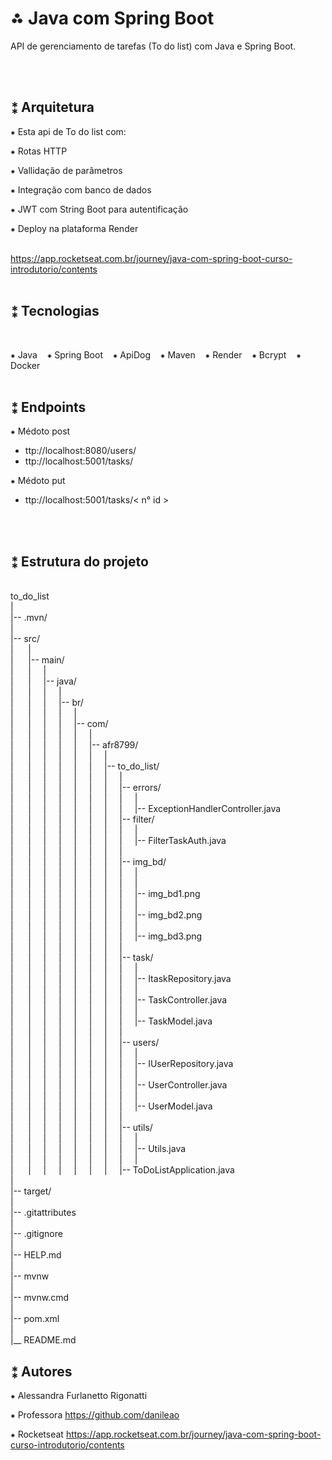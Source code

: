 # ⁂ Java com Spring Boot

API de gerenciamento de tarefas (To do list) com Java e Spring Boot.

<br>
<br>

## ⁑ Arquitetura


⁕ Esta api de To do list com:

⁕ Rotas HTTP

⁕ Vallidação de parâmetros

⁕ Integração com banco de dados

⁕ JWT com String Boot para autentificação

⁕ Deploy na plataforma Render


<br>https://app.rocketseat.com.br/journey/java-com-spring-boot-curso-introdutorio/contents
<br>
<br>

## ⁑ Tecnologias
<br>

⁕ Java&nbsp;&nbsp;&nbsp;&nbsp;⁕ Spring Boot&nbsp;&nbsp;&nbsp;&nbsp;⁕ ApiDog&nbsp;&nbsp;&nbsp;&nbsp;⁕ Maven&nbsp;&nbsp;&nbsp;&nbsp;⁕ Render&nbsp;&nbsp;&nbsp;&nbsp;⁕ Bcrypt&nbsp;&nbsp;&nbsp;&nbsp;⁕ Docker
<br>
<br>

## ⁑ Endpoints 

⁕ Médoto post

- ttp://localhost:8080/users/
- ttp://localhost:5001/tasks/

⁕ Médoto put

- ttp://localhost:5001/tasks/< n° id >
<br>
<br>

## ⁑ Estrutura do projeto

<br>to_do_list
<br>|
<br>|-- .mvn/
<br>|
<br>|-- src/
<br>|&nbsp;&nbsp;&nbsp;&nbsp;&nbsp;&nbsp;|
<br>|&nbsp;&nbsp;&nbsp;&nbsp;&nbsp;&nbsp;|-- main/
<br>|&nbsp;&nbsp;&nbsp;&nbsp;&nbsp;&nbsp;|&nbsp;&nbsp;&nbsp;&nbsp;&nbsp;|
<br>|&nbsp;&nbsp;&nbsp;&nbsp;&nbsp;&nbsp;|&nbsp;&nbsp;&nbsp;&nbsp;&nbsp;|-- java/
<br>|&nbsp;&nbsp;&nbsp;&nbsp;&nbsp;&nbsp;|&nbsp;&nbsp;&nbsp;&nbsp;&nbsp;|&nbsp;&nbsp;&nbsp;&nbsp;&nbsp;|
<br>|&nbsp;&nbsp;&nbsp;&nbsp;&nbsp;&nbsp;|&nbsp;&nbsp;&nbsp;&nbsp;&nbsp;|&nbsp;&nbsp;&nbsp;&nbsp;&nbsp;|-- br/
<br>|&nbsp;&nbsp;&nbsp;&nbsp;&nbsp;&nbsp;|&nbsp;&nbsp;&nbsp;&nbsp;&nbsp;|&nbsp;&nbsp;&nbsp;&nbsp;&nbsp;|&nbsp;&nbsp;&nbsp;&nbsp;&nbsp;|
<br>|&nbsp;&nbsp;&nbsp;&nbsp;&nbsp;&nbsp;|&nbsp;&nbsp;&nbsp;&nbsp;&nbsp;|&nbsp;&nbsp;&nbsp;&nbsp;&nbsp;|&nbsp;&nbsp;&nbsp;&nbsp;&nbsp;|-- com/
<br>|&nbsp;&nbsp;&nbsp;&nbsp;&nbsp;&nbsp;|&nbsp;&nbsp;&nbsp;&nbsp;&nbsp;|&nbsp;&nbsp;&nbsp;&nbsp;&nbsp;|&nbsp;&nbsp;&nbsp;&nbsp;&nbsp;|&nbsp;&nbsp;&nbsp;&nbsp;&nbsp;|
<br>|&nbsp;&nbsp;&nbsp;&nbsp;&nbsp;&nbsp;|&nbsp;&nbsp;&nbsp;&nbsp;&nbsp;|&nbsp;&nbsp;&nbsp;&nbsp;&nbsp;|&nbsp;&nbsp;&nbsp;&nbsp;&nbsp;|&nbsp;&nbsp;&nbsp;&nbsp;&nbsp;|-- afr8799/
<br>|&nbsp;&nbsp;&nbsp;&nbsp;&nbsp;&nbsp;|&nbsp;&nbsp;&nbsp;&nbsp;&nbsp;|&nbsp;&nbsp;&nbsp;&nbsp;&nbsp;|&nbsp;&nbsp;&nbsp;&nbsp;&nbsp;|&nbsp;&nbsp;&nbsp;&nbsp;&nbsp;|&nbsp;&nbsp;&nbsp;&nbsp;&nbsp;|
<br>|&nbsp;&nbsp;&nbsp;&nbsp;&nbsp;&nbsp;|&nbsp;&nbsp;&nbsp;&nbsp;&nbsp;|&nbsp;&nbsp;&nbsp;&nbsp;&nbsp;|&nbsp;&nbsp;&nbsp;&nbsp;&nbsp;|&nbsp;&nbsp;&nbsp;&nbsp;&nbsp;|&nbsp;&nbsp;&nbsp;&nbsp;&nbsp;|-- to_do_list/
<br>|&nbsp;&nbsp;&nbsp;&nbsp;&nbsp;&nbsp;|&nbsp;&nbsp;&nbsp;&nbsp;&nbsp;|&nbsp;&nbsp;&nbsp;&nbsp;&nbsp;|&nbsp;&nbsp;&nbsp;&nbsp;&nbsp;|&nbsp;&nbsp;&nbsp;&nbsp;&nbsp;|&nbsp;&nbsp;&nbsp;&nbsp;&nbsp;|&nbsp;&nbsp;&nbsp;&nbsp;&nbsp;|
<br>|&nbsp;&nbsp;&nbsp;&nbsp;&nbsp;&nbsp;|&nbsp;&nbsp;&nbsp;&nbsp;&nbsp;|&nbsp;&nbsp;&nbsp;&nbsp;&nbsp;|&nbsp;&nbsp;&nbsp;&nbsp;&nbsp;|&nbsp;&nbsp;&nbsp;&nbsp;&nbsp;|&nbsp;&nbsp;&nbsp;&nbsp;&nbsp;|&nbsp;&nbsp;&nbsp;&nbsp;&nbsp;|-- errors/
<br>|&nbsp;&nbsp;&nbsp;&nbsp;&nbsp;&nbsp;|&nbsp;&nbsp;&nbsp;&nbsp;&nbsp;|&nbsp;&nbsp;&nbsp;&nbsp;&nbsp;|&nbsp;&nbsp;&nbsp;&nbsp;&nbsp;|&nbsp;&nbsp;&nbsp;&nbsp;&nbsp;|&nbsp;&nbsp;&nbsp;&nbsp;&nbsp;|&nbsp;&nbsp;&nbsp;&nbsp;&nbsp;|&nbsp;&nbsp;&nbsp;&nbsp;&nbsp;|
<br>|&nbsp;&nbsp;&nbsp;&nbsp;&nbsp;&nbsp;|&nbsp;&nbsp;&nbsp;&nbsp;&nbsp;|&nbsp;&nbsp;&nbsp;&nbsp;&nbsp;|&nbsp;&nbsp;&nbsp;&nbsp;&nbsp;|&nbsp;&nbsp;&nbsp;&nbsp;&nbsp;|&nbsp;&nbsp;&nbsp;&nbsp;&nbsp;|&nbsp;&nbsp;&nbsp;&nbsp;&nbsp;|&nbsp;&nbsp;&nbsp;&nbsp;&nbsp;|-- ExceptionHandlerController.java
<br>|&nbsp;&nbsp;&nbsp;&nbsp;&nbsp;&nbsp;|&nbsp;&nbsp;&nbsp;&nbsp;&nbsp;|&nbsp;&nbsp;&nbsp;&nbsp;&nbsp;|&nbsp;&nbsp;&nbsp;&nbsp;&nbsp;|&nbsp;&nbsp;&nbsp;&nbsp;&nbsp;|&nbsp;&nbsp;&nbsp;&nbsp;&nbsp;|&nbsp;&nbsp;&nbsp;&nbsp;&nbsp;|-- filter/
<br>|&nbsp;&nbsp;&nbsp;&nbsp;&nbsp;&nbsp;|&nbsp;&nbsp;&nbsp;&nbsp;&nbsp;|&nbsp;&nbsp;&nbsp;&nbsp;&nbsp;|&nbsp;&nbsp;&nbsp;&nbsp;&nbsp;|&nbsp;&nbsp;&nbsp;&nbsp;&nbsp;|&nbsp;&nbsp;&nbsp;&nbsp;&nbsp;|&nbsp;&nbsp;&nbsp;&nbsp;&nbsp;|&nbsp;&nbsp;&nbsp;&nbsp;&nbsp;|
<br>|&nbsp;&nbsp;&nbsp;&nbsp;&nbsp;&nbsp;|&nbsp;&nbsp;&nbsp;&nbsp;&nbsp;|&nbsp;&nbsp;&nbsp;&nbsp;&nbsp;|&nbsp;&nbsp;&nbsp;&nbsp;&nbsp;|&nbsp;&nbsp;&nbsp;&nbsp;&nbsp;|&nbsp;&nbsp;&nbsp;&nbsp;&nbsp;|&nbsp;&nbsp;&nbsp;&nbsp;&nbsp;|&nbsp;&nbsp;&nbsp;&nbsp;&nbsp;|-- FilterTaskAuth.java
<br>|&nbsp;&nbsp;&nbsp;&nbsp;&nbsp;&nbsp;|&nbsp;&nbsp;&nbsp;&nbsp;&nbsp;|&nbsp;&nbsp;&nbsp;&nbsp;&nbsp;|&nbsp;&nbsp;&nbsp;&nbsp;&nbsp;|&nbsp;&nbsp;&nbsp;&nbsp;&nbsp;|&nbsp;&nbsp;&nbsp;&nbsp;&nbsp;|&nbsp;&nbsp;&nbsp;&nbsp;&nbsp;|
<br>|&nbsp;&nbsp;&nbsp;&nbsp;&nbsp;&nbsp;|&nbsp;&nbsp;&nbsp;&nbsp;&nbsp;|&nbsp;&nbsp;&nbsp;&nbsp;&nbsp;|&nbsp;&nbsp;&nbsp;&nbsp;&nbsp;|&nbsp;&nbsp;&nbsp;&nbsp;&nbsp;|&nbsp;&nbsp;&nbsp;&nbsp;&nbsp;|&nbsp;&nbsp;&nbsp;&nbsp;&nbsp;|-- img_bd/
<br>|&nbsp;&nbsp;&nbsp;&nbsp;&nbsp;&nbsp;|&nbsp;&nbsp;&nbsp;&nbsp;&nbsp;|&nbsp;&nbsp;&nbsp;&nbsp;&nbsp;|&nbsp;&nbsp;&nbsp;&nbsp;&nbsp;|&nbsp;&nbsp;&nbsp;&nbsp;&nbsp;|&nbsp;&nbsp;&nbsp;&nbsp;&nbsp;|&nbsp;&nbsp;&nbsp;&nbsp;&nbsp;|&nbsp;&nbsp;&nbsp;&nbsp;&nbsp;|
<br>|&nbsp;&nbsp;&nbsp;&nbsp;&nbsp;&nbsp;|&nbsp;&nbsp;&nbsp;&nbsp;&nbsp;|&nbsp;&nbsp;&nbsp;&nbsp;&nbsp;|&nbsp;&nbsp;&nbsp;&nbsp;&nbsp;|&nbsp;&nbsp;&nbsp;&nbsp;&nbsp;|&nbsp;&nbsp;&nbsp;&nbsp;&nbsp;|&nbsp;&nbsp;&nbsp;&nbsp;&nbsp;|&nbsp;&nbsp;&nbsp;&nbsp;&nbsp;|
<br>|&nbsp;&nbsp;&nbsp;&nbsp;&nbsp;&nbsp;|&nbsp;&nbsp;&nbsp;&nbsp;&nbsp;|&nbsp;&nbsp;&nbsp;&nbsp;&nbsp;|&nbsp;&nbsp;&nbsp;&nbsp;&nbsp;|&nbsp;&nbsp;&nbsp;&nbsp;&nbsp;|&nbsp;&nbsp;&nbsp;&nbsp;&nbsp;|&nbsp;&nbsp;&nbsp;&nbsp;&nbsp;|&nbsp;&nbsp;&nbsp;&nbsp;&nbsp;|-- img_bd1.png
<br>|&nbsp;&nbsp;&nbsp;&nbsp;&nbsp;&nbsp;|&nbsp;&nbsp;&nbsp;&nbsp;&nbsp;|&nbsp;&nbsp;&nbsp;&nbsp;&nbsp;|&nbsp;&nbsp;&nbsp;&nbsp;&nbsp;|&nbsp;&nbsp;&nbsp;&nbsp;&nbsp;|&nbsp;&nbsp;&nbsp;&nbsp;&nbsp;|&nbsp;&nbsp;&nbsp;&nbsp;&nbsp;|&nbsp;&nbsp;&nbsp;&nbsp;&nbsp;|
<br>|&nbsp;&nbsp;&nbsp;&nbsp;&nbsp;&nbsp;|&nbsp;&nbsp;&nbsp;&nbsp;&nbsp;|&nbsp;&nbsp;&nbsp;&nbsp;&nbsp;|&nbsp;&nbsp;&nbsp;&nbsp;&nbsp;|&nbsp;&nbsp;&nbsp;&nbsp;&nbsp;|&nbsp;&nbsp;&nbsp;&nbsp;&nbsp;|&nbsp;&nbsp;&nbsp;&nbsp;&nbsp;|&nbsp;&nbsp;&nbsp;&nbsp;&nbsp;|-- img_bd2.png
<br>|&nbsp;&nbsp;&nbsp;&nbsp;&nbsp;&nbsp;|&nbsp;&nbsp;&nbsp;&nbsp;&nbsp;|&nbsp;&nbsp;&nbsp;&nbsp;&nbsp;|&nbsp;&nbsp;&nbsp;&nbsp;&nbsp;|&nbsp;&nbsp;&nbsp;&nbsp;&nbsp;|&nbsp;&nbsp;&nbsp;&nbsp;&nbsp;|&nbsp;&nbsp;&nbsp;&nbsp;&nbsp;|&nbsp;&nbsp;&nbsp;&nbsp;&nbsp;|
<br>|&nbsp;&nbsp;&nbsp;&nbsp;&nbsp;&nbsp;|&nbsp;&nbsp;&nbsp;&nbsp;&nbsp;|&nbsp;&nbsp;&nbsp;&nbsp;&nbsp;|&nbsp;&nbsp;&nbsp;&nbsp;&nbsp;|&nbsp;&nbsp;&nbsp;&nbsp;&nbsp;|&nbsp;&nbsp;&nbsp;&nbsp;&nbsp;|&nbsp;&nbsp;&nbsp;&nbsp;&nbsp;|&nbsp;&nbsp;&nbsp;&nbsp;&nbsp;|-- img_bd3.png
<br>|&nbsp;&nbsp;&nbsp;&nbsp;&nbsp;&nbsp;|&nbsp;&nbsp;&nbsp;&nbsp;&nbsp;|&nbsp;&nbsp;&nbsp;&nbsp;&nbsp;|&nbsp;&nbsp;&nbsp;&nbsp;&nbsp;|&nbsp;&nbsp;&nbsp;&nbsp;&nbsp;|&nbsp;&nbsp;&nbsp;&nbsp;&nbsp;|&nbsp;&nbsp;&nbsp;&nbsp;&nbsp;|
<br>|&nbsp;&nbsp;&nbsp;&nbsp;&nbsp;&nbsp;|&nbsp;&nbsp;&nbsp;&nbsp;&nbsp;|&nbsp;&nbsp;&nbsp;&nbsp;&nbsp;|&nbsp;&nbsp;&nbsp;&nbsp;&nbsp;|&nbsp;&nbsp;&nbsp;&nbsp;&nbsp;|&nbsp;&nbsp;&nbsp;&nbsp;&nbsp;|&nbsp;&nbsp;&nbsp;&nbsp;&nbsp;|-- task/
<br>|&nbsp;&nbsp;&nbsp;&nbsp;&nbsp;&nbsp;|&nbsp;&nbsp;&nbsp;&nbsp;&nbsp;|&nbsp;&nbsp;&nbsp;&nbsp;&nbsp;|&nbsp;&nbsp;&nbsp;&nbsp;&nbsp;|&nbsp;&nbsp;&nbsp;&nbsp;&nbsp;|&nbsp;&nbsp;&nbsp;&nbsp;&nbsp;|&nbsp;&nbsp;&nbsp;&nbsp;&nbsp;|&nbsp;&nbsp;&nbsp;&nbsp;&nbsp;|
<br>|&nbsp;&nbsp;&nbsp;&nbsp;&nbsp;&nbsp;|&nbsp;&nbsp;&nbsp;&nbsp;&nbsp;|&nbsp;&nbsp;&nbsp;&nbsp;&nbsp;|&nbsp;&nbsp;&nbsp;&nbsp;&nbsp;|&nbsp;&nbsp;&nbsp;&nbsp;&nbsp;|&nbsp;&nbsp;&nbsp;&nbsp;&nbsp;|&nbsp;&nbsp;&nbsp;&nbsp;&nbsp;|&nbsp;&nbsp;&nbsp;&nbsp;&nbsp;|-- ItaskRepository.java
<br>|&nbsp;&nbsp;&nbsp;&nbsp;&nbsp;&nbsp;|&nbsp;&nbsp;&nbsp;&nbsp;&nbsp;|&nbsp;&nbsp;&nbsp;&nbsp;&nbsp;|&nbsp;&nbsp;&nbsp;&nbsp;&nbsp;|&nbsp;&nbsp;&nbsp;&nbsp;&nbsp;|&nbsp;&nbsp;&nbsp;&nbsp;&nbsp;|&nbsp;&nbsp;&nbsp;&nbsp;&nbsp;|&nbsp;&nbsp;&nbsp;&nbsp;&nbsp;|
<br>|&nbsp;&nbsp;&nbsp;&nbsp;&nbsp;&nbsp;|&nbsp;&nbsp;&nbsp;&nbsp;&nbsp;|&nbsp;&nbsp;&nbsp;&nbsp;&nbsp;|&nbsp;&nbsp;&nbsp;&nbsp;&nbsp;|&nbsp;&nbsp;&nbsp;&nbsp;&nbsp;|&nbsp;&nbsp;&nbsp;&nbsp;&nbsp;|&nbsp;&nbsp;&nbsp;&nbsp;&nbsp;|&nbsp;&nbsp;&nbsp;&nbsp;&nbsp;|-- TaskController.java
<br>|&nbsp;&nbsp;&nbsp;&nbsp;&nbsp;&nbsp;|&nbsp;&nbsp;&nbsp;&nbsp;&nbsp;|&nbsp;&nbsp;&nbsp;&nbsp;&nbsp;|&nbsp;&nbsp;&nbsp;&nbsp;&nbsp;|&nbsp;&nbsp;&nbsp;&nbsp;&nbsp;|&nbsp;&nbsp;&nbsp;&nbsp;&nbsp;|&nbsp;&nbsp;&nbsp;&nbsp;&nbsp;|&nbsp;&nbsp;&nbsp;&nbsp;&nbsp;|
<br>|&nbsp;&nbsp;&nbsp;&nbsp;&nbsp;&nbsp;|&nbsp;&nbsp;&nbsp;&nbsp;&nbsp;|&nbsp;&nbsp;&nbsp;&nbsp;&nbsp;|&nbsp;&nbsp;&nbsp;&nbsp;&nbsp;|&nbsp;&nbsp;&nbsp;&nbsp;&nbsp;|&nbsp;&nbsp;&nbsp;&nbsp;&nbsp;|&nbsp;&nbsp;&nbsp;&nbsp;&nbsp;|&nbsp;&nbsp;&nbsp;&nbsp;&nbsp;|-- TaskModel.java
<br>|&nbsp;&nbsp;&nbsp;&nbsp;&nbsp;&nbsp;|&nbsp;&nbsp;&nbsp;&nbsp;&nbsp;|&nbsp;&nbsp;&nbsp;&nbsp;&nbsp;|&nbsp;&nbsp;&nbsp;&nbsp;&nbsp;|&nbsp;&nbsp;&nbsp;&nbsp;&nbsp;|&nbsp;&nbsp;&nbsp;&nbsp;&nbsp;|&nbsp;&nbsp;&nbsp;&nbsp;&nbsp;|
<br>|&nbsp;&nbsp;&nbsp;&nbsp;&nbsp;&nbsp;|&nbsp;&nbsp;&nbsp;&nbsp;&nbsp;|&nbsp;&nbsp;&nbsp;&nbsp;&nbsp;|&nbsp;&nbsp;&nbsp;&nbsp;&nbsp;|&nbsp;&nbsp;&nbsp;&nbsp;&nbsp;|&nbsp;&nbsp;&nbsp;&nbsp;&nbsp;|&nbsp;&nbsp;&nbsp;&nbsp;&nbsp;|-- users/
<br>|&nbsp;&nbsp;&nbsp;&nbsp;&nbsp;&nbsp;|&nbsp;&nbsp;&nbsp;&nbsp;&nbsp;|&nbsp;&nbsp;&nbsp;&nbsp;&nbsp;|&nbsp;&nbsp;&nbsp;&nbsp;&nbsp;|&nbsp;&nbsp;&nbsp;&nbsp;&nbsp;|&nbsp;&nbsp;&nbsp;&nbsp;&nbsp;|&nbsp;&nbsp;&nbsp;&nbsp;&nbsp;|&nbsp;&nbsp;&nbsp;&nbsp;&nbsp;|
<br>|&nbsp;&nbsp;&nbsp;&nbsp;&nbsp;&nbsp;|&nbsp;&nbsp;&nbsp;&nbsp;&nbsp;|&nbsp;&nbsp;&nbsp;&nbsp;&nbsp;|&nbsp;&nbsp;&nbsp;&nbsp;&nbsp;|&nbsp;&nbsp;&nbsp;&nbsp;&nbsp;|&nbsp;&nbsp;&nbsp;&nbsp;&nbsp;|&nbsp;&nbsp;&nbsp;&nbsp;&nbsp;|&nbsp;&nbsp;&nbsp;&nbsp;&nbsp;|-- IUserRepository.java
<br>|&nbsp;&nbsp;&nbsp;&nbsp;&nbsp;&nbsp;|&nbsp;&nbsp;&nbsp;&nbsp;&nbsp;|&nbsp;&nbsp;&nbsp;&nbsp;&nbsp;|&nbsp;&nbsp;&nbsp;&nbsp;&nbsp;|&nbsp;&nbsp;&nbsp;&nbsp;&nbsp;|&nbsp;&nbsp;&nbsp;&nbsp;&nbsp;|&nbsp;&nbsp;&nbsp;&nbsp;&nbsp;|&nbsp;&nbsp;&nbsp;&nbsp;&nbsp;|
<br>|&nbsp;&nbsp;&nbsp;&nbsp;&nbsp;&nbsp;|&nbsp;&nbsp;&nbsp;&nbsp;&nbsp;|&nbsp;&nbsp;&nbsp;&nbsp;&nbsp;|&nbsp;&nbsp;&nbsp;&nbsp;&nbsp;|&nbsp;&nbsp;&nbsp;&nbsp;&nbsp;|&nbsp;&nbsp;&nbsp;&nbsp;&nbsp;|&nbsp;&nbsp;&nbsp;&nbsp;&nbsp;|&nbsp;&nbsp;&nbsp;&nbsp;&nbsp;|-- UserController.java
<br>|&nbsp;&nbsp;&nbsp;&nbsp;&nbsp;&nbsp;|&nbsp;&nbsp;&nbsp;&nbsp;&nbsp;|&nbsp;&nbsp;&nbsp;&nbsp;&nbsp;|&nbsp;&nbsp;&nbsp;&nbsp;&nbsp;|&nbsp;&nbsp;&nbsp;&nbsp;&nbsp;|&nbsp;&nbsp;&nbsp;&nbsp;&nbsp;|&nbsp;&nbsp;&nbsp;&nbsp;&nbsp;|&nbsp;&nbsp;&nbsp;&nbsp;&nbsp;|
<br>|&nbsp;&nbsp;&nbsp;&nbsp;&nbsp;&nbsp;|&nbsp;&nbsp;&nbsp;&nbsp;&nbsp;|&nbsp;&nbsp;&nbsp;&nbsp;&nbsp;|&nbsp;&nbsp;&nbsp;&nbsp;&nbsp;|&nbsp;&nbsp;&nbsp;&nbsp;&nbsp;|&nbsp;&nbsp;&nbsp;&nbsp;&nbsp;|&nbsp;&nbsp;&nbsp;&nbsp;&nbsp;|&nbsp;&nbsp;&nbsp;&nbsp;&nbsp;|-- UserModel.java
<br>|&nbsp;&nbsp;&nbsp;&nbsp;&nbsp;&nbsp;|&nbsp;&nbsp;&nbsp;&nbsp;&nbsp;|&nbsp;&nbsp;&nbsp;&nbsp;&nbsp;|&nbsp;&nbsp;&nbsp;&nbsp;&nbsp;|&nbsp;&nbsp;&nbsp;&nbsp;&nbsp;|&nbsp;&nbsp;&nbsp;&nbsp;&nbsp;|&nbsp;&nbsp;&nbsp;&nbsp;&nbsp;|
<br>|&nbsp;&nbsp;&nbsp;&nbsp;&nbsp;&nbsp;|&nbsp;&nbsp;&nbsp;&nbsp;&nbsp;|&nbsp;&nbsp;&nbsp;&nbsp;&nbsp;|&nbsp;&nbsp;&nbsp;&nbsp;&nbsp;|&nbsp;&nbsp;&nbsp;&nbsp;&nbsp;|&nbsp;&nbsp;&nbsp;&nbsp;&nbsp;|&nbsp;&nbsp;&nbsp;&nbsp;&nbsp;|-- utils/
<br>|&nbsp;&nbsp;&nbsp;&nbsp;&nbsp;&nbsp;|&nbsp;&nbsp;&nbsp;&nbsp;&nbsp;|&nbsp;&nbsp;&nbsp;&nbsp;&nbsp;|&nbsp;&nbsp;&nbsp;&nbsp;&nbsp;|&nbsp;&nbsp;&nbsp;&nbsp;&nbsp;|&nbsp;&nbsp;&nbsp;&nbsp;&nbsp;|&nbsp;&nbsp;&nbsp;&nbsp;&nbsp;|&nbsp;&nbsp;&nbsp;&nbsp;&nbsp;|
<br>|&nbsp;&nbsp;&nbsp;&nbsp;&nbsp;&nbsp;|&nbsp;&nbsp;&nbsp;&nbsp;&nbsp;|&nbsp;&nbsp;&nbsp;&nbsp;&nbsp;|&nbsp;&nbsp;&nbsp;&nbsp;&nbsp;|&nbsp;&nbsp;&nbsp;&nbsp;&nbsp;|&nbsp;&nbsp;&nbsp;&nbsp;&nbsp;|&nbsp;&nbsp;&nbsp;&nbsp;&nbsp;|&nbsp;&nbsp;&nbsp;&nbsp;&nbsp;|-- Utils.java
<br>|&nbsp;&nbsp;&nbsp;&nbsp;&nbsp;&nbsp;|&nbsp;&nbsp;&nbsp;&nbsp;&nbsp;|&nbsp;&nbsp;&nbsp;&nbsp;&nbsp;|&nbsp;&nbsp;&nbsp;&nbsp;&nbsp;|&nbsp;&nbsp;&nbsp;&nbsp;&nbsp;|&nbsp;&nbsp;&nbsp;&nbsp;&nbsp;|&nbsp;&nbsp;&nbsp;&nbsp;&nbsp;|&nbsp;&nbsp;&nbsp;&nbsp;&nbsp;|
<br>|&nbsp;&nbsp;&nbsp;&nbsp;&nbsp;&nbsp;|&nbsp;&nbsp;&nbsp;&nbsp;&nbsp;|&nbsp;&nbsp;&nbsp;&nbsp;&nbsp;|&nbsp;&nbsp;&nbsp;&nbsp;&nbsp;|&nbsp;&nbsp;&nbsp;&nbsp;&nbsp;|&nbsp;&nbsp;&nbsp;&nbsp;&nbsp;|&nbsp;&nbsp;&nbsp;&nbsp;&nbsp;|-- ToDoListApplication.java
<br>|
<br>|-- target/
<br>|
<br>|-- .gitattributes
<br>|
<br>|-- .gitignore
<br>|
<br>|-- HELP.md
<br>|
<br>|-- mvnw
<br>|
<br>|-- mvnw.cmd
<br>|
<br>|-- pom.xml
<br>|
<br>|__ README.md



## ⁑ Autores

⁕ Alessandra Furlanetto Rigonatti

⁕ Professora https://github.com/danileao

⁕ Rocketseat https://app.rocketseat.com.br/journey/java-com-spring-boot-curso-introdutorio/contents
